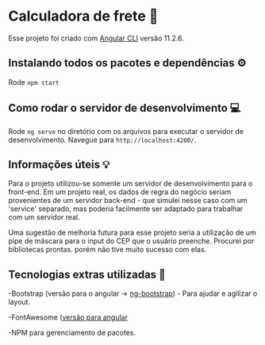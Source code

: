 # Calculadora de frete :truck:

Esse projeto foi criado com [Angular CLI](https://github.com/angular/angular-cli) versão 11.2.6.

## Instalando todos os pacotes e dependências :gear:

Rode `npm start`

## Como rodar o servidor de desenvolvimento :computer:

Rode `ng serve` no diretório com os arquivos para executar o servidor de desenvolvimento. Navegue para `http://localhost:4200/`.

## Informações úteis :bulb:

Para o projeto utilizou-se somente um servidor de desenvolvimento para o front-end. Em um projeto real, os dados de regra do negócio seriam provenientes de um servidor back-end - que simulei nesse caso com um 'service' separado, mas poderia facilmente ser adaptado para trabalhar com um servidor real.

Uma sugestão de melhoria futura para esse projeto seria a utilização de um pipe de máscara para o input do CEP que o usuário preenche. Procurei por bibliotecas prontas. porém não tive muito sucesso com elas.

## Tecnologias extras utilizadas :hammer:

-Bootstrap (versão para o angular -> [ng-bootstrap](https://ng-bootstrap.github.io/#/home)) - Para ajudar e agilizar o layout.

-FontAwesome ([versão para angular](https://github.com/FortAwesome/angular-fontawesome')

-NPM para gerenciamento de pacotes.
